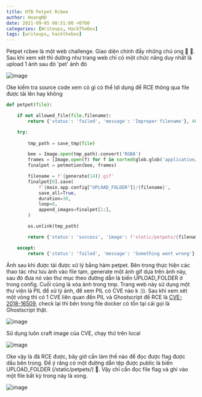```yaml
---
title: HTB Petpet Rcbee
author: HoangND
date: 2021-09-05 08:51:00 +0700
categories: [Writeups, HackTheBox]
tags: [writeups, hackthebox]
---
```


Petpet rcbee là một web challenge. Giao diện chính đầy những chú ong 🐝 🐝. Sau khi xem xét thì dường như trang web chỉ có một chức năng duy nhất là upload 1 ảnh sau đó 'pet' ảnh đó

![image](https://user-images.githubusercontent.com/61985236/132112457-f6c6f3b3-45cf-4de4-a1c1-91f03404a76f.png)

Oke kiểm tra source code xem có gì có thể lợi dụng để RCE thông qua file được tải lên hay không

```python
def petpet(file):

    if not allowed_file(file.filename):
        return {'status': 'failed', 'message': 'Improper filename'}, 400

    try:
        
        tmp_path = save_tmp(file)

        bee = Image.open(tmp_path).convert('RGBA')
        frames = [Image.open(f) for f in sorted(glob.glob('application/static/img/*'))]
        finalpet = petmotion(bee, frames)

        filename = f'{generate(14)}.gif'
        finalpet[0].save(
            f'{main.app.config["UPLOAD_FOLDER"]}/{filename}', 
            save_all=True, 
            duration=30, 
            loop=0, 
            append_images=finalpet[1:], 
        )

        os.unlink(tmp_path)

        return {'status': 'success', 'image': f'static/petpets/{filename}'}, 200

    except:
        return {'status': 'failed', 'message': 'Something went wrong'}, 500
```

Ảnh sau khi được tải được xử lý bằng hàm petpet. 
Bên trong thực hiện các thao tác như lưu ảnh vào file tạm, generate một ảnh gif dựa trên ảnh này, sau đó đưa nó vào thư mục theo đường dẫn là biến UPLOAD_FOLDER ở trong config. 
Cuối cùng là xóa ảnh trong tmp.
Trang web này sử dụng một thư viện là PIL để xử lý ảnh, để xem PIL có CVE nào k :)). 
Sau khi xem xét một vòng thì có 1 CVE liên quan đến PIL và Ghostscript để RCE là [CVE-2018-16509](https://store.vsplate.com/en/post/141/), check lại thì bên trong file docker có tồn tại cái gọi là Ghostscript thật.

![image](https://user-images.githubusercontent.com/61985236/132112621-6aa6440d-069f-4f3d-98d6-ac8464924feb.png)

Sử dụng luôn craft image của CVE, chạy thử trên local

![image](https://user-images.githubusercontent.com/61985236/132112641-0d615a6f-1183-4c0c-8e83-5d2cc5f5d787.png)

Oke vậy là đã RCE được, bây giờ cần làm thế nào để đọc được flag được dấu bên trong. Để ý răng có một đường dẫn tệp được public là biến UPLOAD_FOLDER (/static/petpets/) 🤟.
Vậy chỉ cần đọc file flag và ghi vào một file bất kỳ trong này là xong.

![image](https://user-images.githubusercontent.com/61985236/132112752-4583ab37-3e83-4e77-9d83-bfde6b024c67.png)

